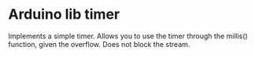 # Arduino lib timer

Implements a simple timer. Allows you to use the timer through the millis() function, given the overflow. Does not block the stream.
